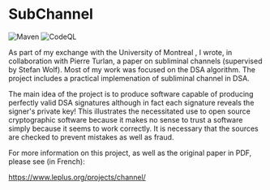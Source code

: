 # SubChannel

![Maven](https://github.com/thomasleplus/SubChannel/workflows/Maven/badge.svg)
![CodeQL](https://github.com/thomasleplus/SubChannel/workflows/CodeQL/badge.svg)

As part of my exchange with the University of Montreal , I wrote, in collaboration with Pierre Turlan, a paper on subliminal channels (supervised by Stefan Wolf). Most of my work was focused on the DSA algorithm. The project includes a practical implemenation of subliminal channel in DSA.

The main idea of the project is to produce software capable of producing perfectly valid DSA signatures although in fact each signature reveals the signer's private key! This illustrates the necessitated use to open source cryptographic software because it makes no sense to trust a software simply because it seems to work correctly. It is necessary that the sources are checked to prevent mistakes as well as fraud. 

For more information on this project, as well as the original paper in PDF, please see (in French):

https://www.leplus.org/projects/channel/
